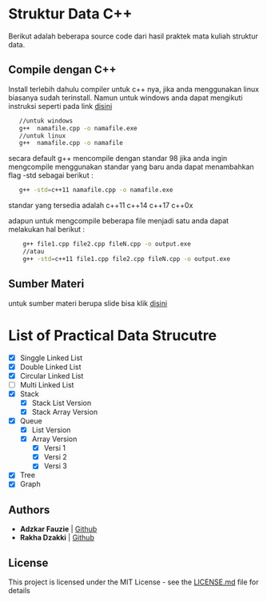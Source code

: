 # Struktur Data C++

Berikut adalah beberapa source code dari hasil praktek mata kuliah struktur data.

## Compile dengan C++

 Install terlebih dahulu compiler untuk c++ nya, jika anda menggunakan linux biasanya sudah terinstall. Namun untuk windows anda dapat mengikuti instruksi seperti pada link [disini](https://www.ics.uci.edu/~pattis/common/handouts/mingweclipse/mingw.html "Tutorial Instalasi di Windows")

 ```bash
    //untuk windows
    g++  namafile.cpp -o namafile.exe
    //untuk linux
    g++  namafile.cpp -o namafile
 ``` 

 secara default g++ mencompile dengan standar 98 jika anda ingin mengcompile menggunakan standar  yang baru anda dapat menambahkan flag -std sebagai berikut :

 ```bash
    g++ -std=c++11 namafile.cpp -o namafile.exe
 ```
 standar yang tersedia adalah c++11 c++14 c++17  c++0x

adapun untuk mengcompile beberapa file menjadi satu anda dapat melakukan hal berikut : 

```bash
    g++ file1.cpp file2.cpp fileN.cpp -o output.exe
    //atau
    g++ -std=c++11 file1.cpp file2.cpp fileN.cpp -o output.exe
```


## Sumber Materi

untuk sumber materi berupa slide bisa klik [disini](https://anditya.staff.telkomuniversity.ac.id/academic/asd/)


# List of Practical Data Strucutre

* [x] Singgle Linked List
* [x] Double Linked List
* [x] Circular Linked List
* [ ] Multi Linked List
* [x] Stack
    * [x] Stack List Version
    * [x] Stack Array Version
* [x] Queue
    * [x] List Version
    * [x] Array Version
        * [x] Versi 1
        * [x] Versi 2
        * [x] Versi 3
* [x] Tree
* [x] Graph 

## Authors

* **Adzkar Fauzie** | [Github](https://github.com/adzkar/)
* **Rakha Dzakki**  | [Github](http://github.com/rakhadzaky/)

## License

This project is licensed under the MIT License - see the [LICENSE.md](LICENSE.md) file for details
